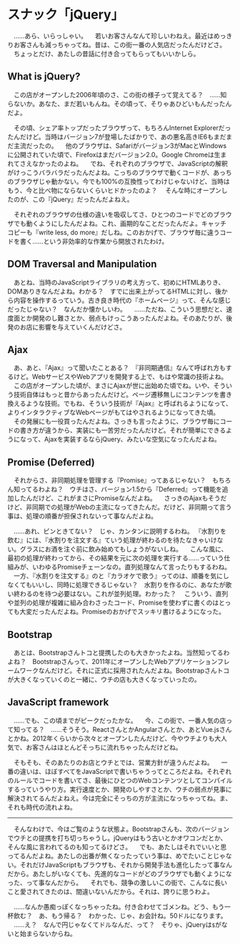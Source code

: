 # スナック「jQuery」

　……あら、いらっしゃい。
　若いお客さんなんて珍しいわねえ。最近はめっきりお客さんも減っちゃってね。昔は、この街一番の人気店だったんだけどさ。
　ちょっとだけ、あたしの昔話に付き合ってもらってもいいかしら。

## What is jQuery?

　この店がオープンした2006年頃のさ、この街の様子って覚えてる？　……知らないか。あなた、まだ若いもんね。その頃って、そりゃあひどいもんだったんだよ。

　その頃、シェア率トップだったブラウザって、もちろんInternet Explorerだったんだけど。当時はバージョン7が登場したばかりで、あの悪名高きIE6もまだまだ主流だったの。
　他のブラウザは、Safariがバージョン3がMacとWindowsに公開されていた頃で、Firefoxはまだバージョン2.0。Google Chromeは生まれてさえなかったのよね。
　でね、それぞれのブラウザで、JavaScriptの解釈がけっこうバラバラだったんだよね。こっちのブラウザで動くコードが、あっちのブラウザじゃ動かない。今でも100%の互換性ってわけじゃないけど、当時はもう、今と比べ物にならないくらいヒドかったのよ？
　そんな時にオープンしたのが、この『jQuery』だったんだよねえ。

　それぞれのブラウザの仕様の違いを吸収してさ、ひとつのコードでどのブラウザでも動くようにしたんだよね。これ、画期的なことだったんだよ。キャッチコピーも『write less, do more』だしね。このおかげで、ブラウザ毎に違うコードを書く……という非効率的な作業から開放されたわけ。

## DOM Traversal and Manipulation

　あとね、当時のJavaScriptライブラリの考え方って、初めにHTMLありき、DOMありきなんだよね。わかる？　すでに出来上がってるHTMLに対し、後から内容を操作するっていう。古き良き時代の『ホームページ』って、そんな感じだったじゃない？　なんだか懐かしいわ。
　……ただね、こういう思想だと、速度面とか開発のし難さとか、弱点もけっこうあったんだよね。そのあたりが、後発のお店に影響を与えていくんだけどさ。

## Ajax

　あ、あと、『Ajax』って聞いたことある？　『非同期通信』なんて呼ばれ方もするけど。WebサービスやWebアプリを開発する上で、もはや常識の技術よね。
　この店がオープンした頃が、まさにAjaxが世に出始めた頃でね。いや、そういう技術自体はもっと昔からあったんだけど。ページ遷移無しにコンテンツを書き換えるような技術。でもね、そういう技術が『Ajax』と呼ばれるようになって、よりインタラクティブなWebページがもてはやされるようになってきた頃。
　その発展にも一役買ったんだよね。さっきも言ったように、ブラウザ毎にコードの書き方が違うから、実装にも一苦労だったんだけど。それが簡単にできるようになって、Ajaxを実装するならjQuery、みたいな空気になったんだよね。

## Promise (Deferred)

　それからさ、非同期処理を管理する『Promise』ってあるじゃない？　もちろん知ってるわよね？　ウチはさ、バージョン1.5から『Deferred』って機能を追加したんだけど、これがまさにPromiseなんだよね。
　さっきのAjaxもそうだけど、非同期での処理がWebの主流になってきたんだ。だけど、非同期って言う事は、処理の順番が担保されないって事なんだよね。

　……あれ、ピンときてない？　じゃ、カンタンに説明するわね。
『水割りを飲む』には、『水割りを注文する』ていう処理が終わるのを待たなきゃいけない。グラスにお酒を注ぐ前に飲み始めてもしょうがないしね。
　こんな風に、最初の処理が終わってから、その結果を元に次の処理を実行する……っていう仕組みが、いわゆるPromiseチェーンなの。直列処理なんて言ったりもするわね。
　一方、『水割りを注文する』のと『カラオケで歌う』ってのは、順番を気にしなくてもいいし、同時に処理できるじゃない？　水割りを作るのに、あなたが歌い終わるのを待つ必要はない。これが並列処理。わかった？
　こういう、直列や並列の処理が複雑に組み合わさったコード、Promiseを使わずに書くのはとっても大変だったんだよね。Promiseのおかげでスッキリ書けるようになった。

## Bootstrap

　あとは、Bootstrapさんトコと提携したのも大きかったよね。当然知ってるわよね？　Bootstrapさんって、2011年にオープンしたWebアプリケーションフレームワークなんだけど。それに正式に採用されたんだよね。Bootstrapさんトコが大きくなっていくのと一緒に、ウチの店も大きくなっていったの。

## JavaScript framework

　……でも、この頃までがピークだったかな。
　今、この街で、一番人気の店って知ってる？　……そうそう。ReactさんとかAngularさんとか、あとVue.jsさんとかね。2012年くらいから次々とオープンしたんだけど、今やウチよりも大人気で、お客さんはほとんどそっちに流れちゃったんだけどね。

　そもそも、そのあたりのお店とウチとでは、営業方針が違うんだよね。
　一番の違いは、ほぼすべてをJavaScriptで書いちゃうってところだよね。それぞれのルールでコードを書いてさ、最後にひとつのWebコンテンツとしてコンパイルするっていうやり方。実行速度とか、開発のしやすさとか、ウチの弱点が見事に解決されてるんだよねえ。今は完全にそっちの方が主流になっちゃってね。ま、それも時代の流れよね。

----

　そんなわけで、今はご覧のような状態よ。Bootstrapさんも、次のバージョンでウチとの提携を打ち切っちゃうし。jQueryはもう古いとかオワコンだとか、そんな風に言われてるのも知ってるけどさ。
　でも、あたしはそれでいいと思ってるんだよね。あたしの出番が無くなったっていう事は、めでたいことじゃない。それだけJavaScriptもブラウザも、それから開発手法も進化したって事なんだから。あたしがいなくても、先進的なコードがどのブラウザでも動くようになった、って事なんだから。
　それでも、競争の激しいこの街で、こんなに長いこと愛されてきたのは、間違いないんだから。それは、誇りに思うわよ。

　……なんか愚痴っぽくなっちゃったね。付き合わせてゴメンね。どう、もう一杯飲む？　あ、もう帰る？　わかった、じゃ、お会計ね。50ドルになります。
　……え？　なんで円じゃなくてドルなんだ、って？　そりゃ、jQueryは`$`がないと始まらないからね。
<!--stackedit_data:
eyJoaXN0b3J5IjpbLTcxNzA4NjE0MSwyMDA5NjQ5NTg3LDEzMD
k0OTUxNDYsLTkyMDA4NDk0LC0xODE0MTk5OTQyLC0xNTQwMjM4
MjUsMTU3ODIxMjAwMCwtMjU1ODc0NTcsMTY4ODIxNDQwMSwxMj
AzODAxMjc3LDEzNzc4MDkxNzMsNjY1MjQxNDUsMTUxNzAwMTE1
NiwxOTA4NTU4NzI5LDg2OTgxMzM5LC0xNzkwMzkyMDgzLDE5Mj
Q5MjQ0NDAsNjE3MTEzMjA5LDEzMTc4MzE4MzcsLTg0Mjc5OTgw
OV19
-->